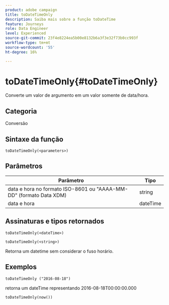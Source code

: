 ```yaml
---
product: adobe campaign
title: toDateTimeOnly
description: Saiba mais sobre a função toDateTime
feature: Journeys
role: Data Engineer
level: Experienced
source-git-commit: 23f4e8224ea5b00e8132b6a3f3e32f73b0cc993f
workflow-type: tm+mt
source-wordcount: '55'
ht-degree: 16%

---
```


# toDateTimeOnly{#toDateTimeOnly}

Converte um valor de argumento em um valor somente de data/hora.

## Categoria

Conversão

## Sintaxe da função

`toDateTimeOnly(<parameters>)`

## Parâmetros

| Parâmetro | Tipo |
|-----------|------------------|
| data e hora no formato ISO-8601 ou &quot;AAAA-MM-DD&quot; (formato Data XDM) | string |
| data e hora | dateTime |

## Assinaturas e tipos retornados

`toDateTimeOnly(<dateTime>)`

`toDateTimeOnly(<string>)`
<!--`toDateTimeOnly(<integer>,<integer>,<integer>)`
`toDateTimeOnly(<integer>,<integer>,<integer>,<integer>,<integer>,<integer>)`-->

Retorna um datetime sem considerar o fuso horário.

## Exemplos

`toDateTimeOnly ("2016-08-18")`

retorna um dateTime representando 2016-08-18T00:00:00.000

`toDateTimeOnly(now())`

<!--`toDateTimeOnly(2016,8,18,23,17,59)`

Returns 2016-08-18T23:17:59.000.

`toDateTimeOnly(2016,8,18)`

Returns 2016-08-18T00:00:00.000.-->
